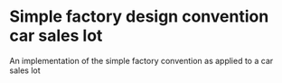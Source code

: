 Simple factory design convention car sales lot
==============================================
An implementation of the simple factory convention as applied to a car sales lot
